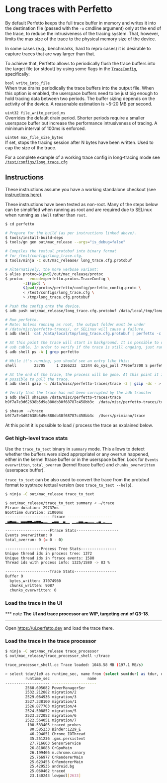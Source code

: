 # Long traces with Perfetto

By default Perfetto keeps the full trace buffer in memory and writes it into the
destination file (passed with the `-o` cmdline argument) only at the end of the
trace, to reduce the intrusiveness of the tracing system.
That, however, limits the max size of the trace to the physical memory size of
the device.

In some cases (e.g., benchmarks, hard to repro cases) it is desirable to capture
traces that are way larger than that.


To achieve that, Perfetto allows to periodically flush the trace buffers into
the target file (or stdout) by using some flags in the
[`TraceConfig`](/protos/perfetto/config/trace_config.proto), specifically:

`bool write_into_file`  
When true drains periodically the trace buffers into the output
file. When this option is enabled, the userspace buffers need to be just
big enough to hold tracing data between two periods.
The buffer sizing depends on the activity of the device. A reasonable estimation
is ~5-20 MB per second.

`uint32 file_write_period_ms`  
Overrides the default drain period. Shorter periods require a smaller userspace
buffer but increase the performance intrusiveness of tracing. A minimum interval
of 100ms is enforced.

`uint64 max_file_size_bytes`  
If set, stops the tracing session after N bytes have been written. Used to
cap the size of the trace.

For a complete example of a working trace config in long-tracing mode see
[`/test/configs/long_trace.cfg`](/test/configs/long_trace.cfg)

## Instructions
These instructions assume you have a working standalone checkout (see
[instructions here](/docs/build-instructions.md)).

These instructions have been tested as non-root. Many of the steps below can be
simplified when running as root and are required due to SELinux when running as
`shell` rather than `root`.

``` bash
$ cd perfetto

# Prepare for the build (as per instructions linked above).
$ tools/install-build-deps
$ tools/gn gen out/mac_release --args="is_debug=false"

# Compiles the textual protobuf into binary format
# for /test/configs/long_trace.cfg.
$ tools/ninja -C out/mac_release/ long_trace.cfg.protobuf

# Alternatively, the more verbose variant:
$ alias protoc=$(pwd)/out/mac_release/protoc
$ protoc --encode=perfetto.protos.TraceConfig \
        -I$(pwd) \
        $(pwd)/protos/perfetto/config/perfetto_config.proto \
        < /test/configs/long_trace.cfg \
        > /tmp/long_trace.cfg.protobuf

# Push the config onto the device.
$ adb push out/mac_release/long_trace.cfg.protobuf /data/local/tmp/long_trace.cfg.protobuf

# Run perfetto.
# Note: Unless running as root, the output folder must be under
# /data/misc/perfetto-traces/, or SELinux will cause a failure.
$ adb shell 'cat /data/local/tmp/long_trace.cfg.protobuf | perfetto -c - -o /data/misc/perfetto-traces/trace --background'

# At this point the trace will start in background. It is possible to detach the
# usb cable. In order to verify if the trace is still ongoing, just run:
$ adb shell ps -A | grep perfetto

# While it's running, you should see an entry like this:
shell        23705     1 2166232  12344 do_sys_poll 7796ef2700 S perfetto

# At the end of the trace, the process will be gone. At this point it is
# possible to pull the trace.
$ adb shell gzip -c /data/misc/perfetto-traces/trace -3 | gzip -dc - > ~/trace

# Verify that the trace has not been corrupted by the adb transfer
$ adb shell sha1sum /data/misc/perfetto-traces/trace
b9f7a7e3d62638b5d9e880db30f68787c458bb3c  /data/misc/perfetto-traces/trace

$ shasum  ~/trace
b9f7a7e3d62638b5d9e880db30f68787c458bb3c  /Users/primiano/trace
```

At this point it is possible to load / process the trace as explained below.

### Get high-level trace stats
Use the `trace_to_text` binary in `summary` mode. This allows to detect whether
the buffers were sized appropriatel or any overrun happened, either in the
kernel ftrace buffer or in the userspace buffer. Look for
`Events overwritten`, `total_overrun` (kernel ftrace buffer)
and `chunks_overwritten` (userspace buffer).

`trace_to_text` can be also used to convert the trace from the protobuf format
to systrace textual version (see `trace_to_text --help`).


``` bash
$ ninja -C out/mac_release trace_to_text

$ out/mac_release/trace_to_text summary < ~/trace
Ftrace duration: 29737ms
Boottime duration: 21000ms
-------------------- ftrace --------------------
▁▄▅▄▄▂▁▄▄▄▅▅▃▄▅▅▃▂▂▁▁▃▄▄▁▁▄▁▁ ▁▁▂▄▄▂▃▂▂▂▁▂▄▁▂▁▁▁

--------------------Ftrace Stats-------------------
Events overwritten: 0
total_overrun: 0 (= 0 - 0)

----------------Process Tree Stats----------------
Unique thread ids in process tree: 1372
Unique thread ids in ftrace events: 1580
Thread ids with process info: 1325/1580 -> 83 %

--------------------Trace Stats-------------------
Buffer 0
  bytes_written: 37074960
  chunks_written: 9087
  chunks_overwritten: 0
```

### Load the trace in the UI

*** note
**The UI and trace processor are WIP, targeting end of Q3-18**.
<!-- TODO(primiano): update this doc. -->
***

Open https://ui.perfetto.dev and load the trace there.

### Load the trace in the trace processor
``` bash
$ ninja -C out/mac_release trace_processor
$ out/mac_release/trace_processor_shell ~/trace

trace_processor_shell.cc Trace loaded: 1048.58 MB (197.1 MB/s)

> select tdur/1e9 as runtime_sec, name from (select sum(dur) as tdur, utid from sched group by utid) inner join thread using(utid) order by tdur desc limit 20
         runtime_sec                 name
-------------------- --------------------
         2560.695682 PowerManagerSer
         2532.212882 migration/2
         2529.064936 migration/3
         2527.338100 migration/1
         2526.877703 migration/4
         2524.508852 migration/5
         2523.372052 migration/6
         2522.564051 migration/7
          100.533405 traced_probes
           80.585233 Binder:1229_E
           46.294051 Chrome_IOThread
           35.251236 .gms.persistent
           27.716663 SensorService
           26.818083 CrGpuMain
           26.199466 m.chrome.canary
           25.766977 CrRendererMain
           25.623455 CrRendererMain
           25.429535 android.bg
           25.060462 traced
           23.140243 lowpool[2633]
```

